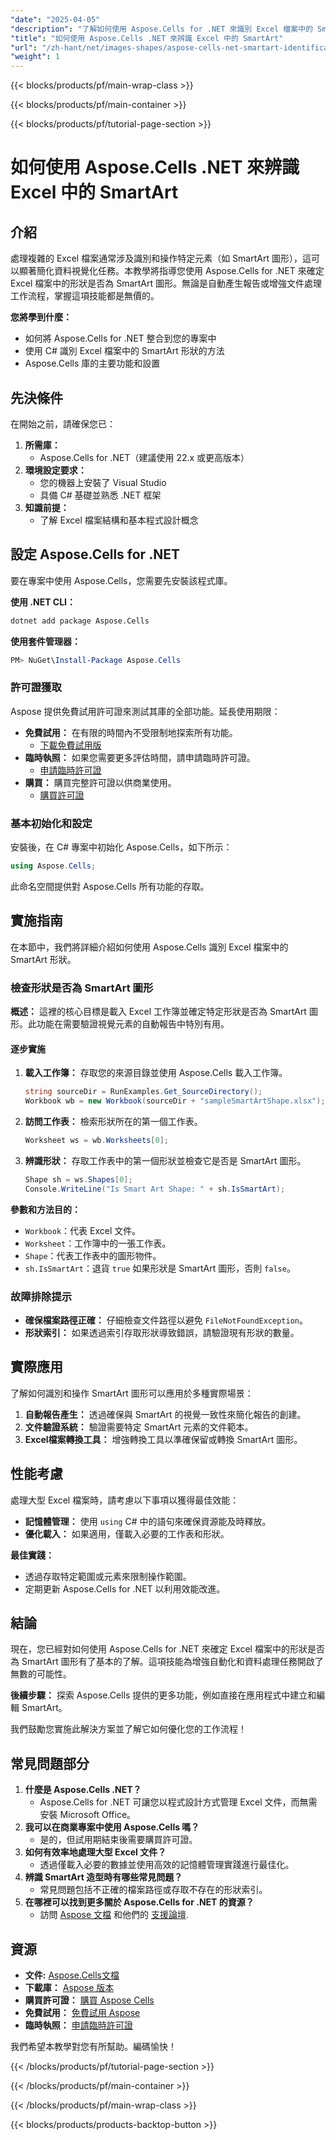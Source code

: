 ```yaml
---
"date": "2025-04-05"
"description": "了解如何使用 Aspose.Cells for .NET 來識別 Excel 檔案中的 SmartArt 形狀。使用本綜合指南簡化您的資料視覺化任務。"
"title": "如何使用 Aspose.Cells .NET 來辨識 Excel 中的 SmartArt"
"url": "/zh-hant/net/images-shapes/aspose-cells-net-smartart-identification-excel/"
"weight": 1
---
```


{{< blocks/products/pf/main-wrap-class >}}

{{< blocks/products/pf/main-container >}}

{{< blocks/products/pf/tutorial-page-section >}}


# 如何使用 Aspose.Cells .NET 來辨識 Excel 中的 SmartArt

## 介紹

處理複雜的 Excel 檔案通常涉及識別和操作特定元素（如 SmartArt 圖形），這可以顯著簡化資料視覺化任務。本教學將指導您使用 Aspose.Cells for .NET 來確定 Excel 檔案中的形狀是否為 SmartArt 圖形。無論是自動產生報告或增強文件處理工作流程，掌握這項技能都是無價的。

**您將學到什麼：**
- 如何將 Aspose.Cells for .NET 整合到您的專案中
- 使用 C# 識別 Excel 檔案中的 SmartArt 形狀的方法
- Aspose.Cells 庫的主要功能和設置

## 先決條件

在開始之前，請確保您已：
1. **所需庫：**
   - Aspose.Cells for .NET（建議使用 22.x 或更高版本）
2. **環境設定要求：**
   - 您的機器上安裝了 Visual Studio
   - 具備 C# 基礎並熟悉 .NET 框架
3. **知識前提：**
   - 了解 Excel 檔案結構和基本程式設計概念

## 設定 Aspose.Cells for .NET

要在專案中使用 Aspose.Cells，您需要先安裝該程式庫。

**使用 .NET CLI：**

```bash
dotnet add package Aspose.Cells
```

**使用套件管理器：**

```powershell
PM> NuGet\Install-Package Aspose.Cells
```

### 許可證獲取

Aspose 提供免費試用許可證來測試其庫的全部功能。延長使用期限：
- **免費試用：** 在有限的時間內不受限制地探索所有功能。
  - [下載免費試用版](https://releases.aspose.com/cells/net/)
- **臨時執照：** 如果您需要更多評估時間，請申請臨時許可證。
  - [申請臨時許可證](https://purchase.aspose.com/temporary-license/)
- **購買：** 購買完整許可證以供商業使用。
  - [購買許可證](https://purchase.aspose.com/buy)

### 基本初始化和設定

安裝後，在 C# 專案中初始化 Aspose.Cells，如下所示：

```csharp
using Aspose.Cells;
```

此命名空間提供對 Aspose.Cells 所有功能的存取。

## 實施指南

在本節中，我們將詳細介紹如何使用 Aspose.Cells 識別 Excel 檔案中的 SmartArt 形狀。

### 檢查形狀是否為 SmartArt 圖形

**概述：**
這裡的核心目標是載入 Excel 工作簿並確定特定形狀是否為 SmartArt 圖形。此功能在需要驗證視覺元素的自動報告中特別有用。

#### 逐步實施
1. **載入工作簿：** 存取您的來源目錄並使用 Aspose.Cells 載入工作簿。
   
   ```csharp
   string sourceDir = RunExamples.Get_SourceDirectory();
   Workbook wb = new Workbook(sourceDir + "sampleSmartArtShape.xlsx");
   ```
2. **訪問工作表：** 檢索形狀所在的第一個工作表。
   
   ```csharp
   Worksheet ws = wb.Worksheets[0];
   ```
3. **辨識形狀：** 存取工作表中的第一個形狀並檢查它是否是 SmartArt 圖形。
   
   ```csharp
   Shape sh = ws.Shapes[0];
   Console.WriteLine("Is Smart Art Shape: " + sh.IsSmartArt);
   ```

**參數和方法目的：**
- `Workbook`：代表 Excel 文件。
- `Worksheet`：工作簿中的一張工作表。
- `Shape`：代表工作表中的圖形物件。
- `sh.IsSmartArt`：退貨 `true` 如果形狀是 SmartArt 圖形，否則 `false`。

### 故障排除提示
- **確保檔案路徑正確：** 仔細檢查文件路徑以避免 `FileNotFoundException`。
- **形狀索引：** 如果透過索引存取形狀導致錯誤，請驗證現有形狀的數量。

## 實際應用

了解如何識別和操作 SmartArt 圖形可以應用於多種實際場景：
1. **自動報告產生：** 透過確保與 SmartArt 的視覺一致性來簡化報告的創建。
2. **文件驗證系統：** 驗證需要特定 SmartArt 元素的文件範本。
3. **Excel檔案轉換工具：** 增強轉換工具以準確保留或轉換 SmartArt 圖形。

## 性能考慮

處理大型 Excel 檔案時，請考慮以下事項以獲得最佳效能：
- **記憶體管理：** 使用 `using` C# 中的語句來確保資源能及時釋放。
- **優化載入：** 如果適用，僅載入必要的工作表和形狀。

**最佳實踐：**
- 透過存取特定範圍或元素來限制操作範圍。
- 定期更新 Aspose.Cells for .NET 以利用效能改進。

## 結論

現在，您已經對如何使用 Aspose.Cells for .NET 來確定 Excel 檔案中的形狀是否為 SmartArt 圖形有了基本的了解。這項技能為增強自動化和資料處理任務開啟了無數的可能性。

**後續步驟：**
探索 Aspose.Cells 提供的更多功能，例如直接在應用程式中建立和編輯 SmartArt。

我們鼓勵您實施此解決方案並了解它如何優化您的工作流程！

## 常見問題部分

1. **什麼是 Aspose.Cells .NET？**
   - Aspose.Cells for .NET 可讓您以程式設計方式管理 Excel 文件，而無需安裝 Microsoft Office。
2. **我可以在商業專案中使用 Aspose.Cells 嗎？**
   - 是的，但試用期結束後需要購買許可證。
3. **如何有效率地處理大型 Excel 文件？**
   - 透過僅載入必要的數據並使用高效的記憶體管理實踐進行最佳化。
4. **辨識 SmartArt 造型時有哪些常見問題？**
   - 常見問題包括不正確的檔案路徑或存取不存在的形狀索引。
5. **在哪裡可以找到更多關於 Aspose.Cells for .NET 的資源？**
   - 訪問 [Aspose 文檔](https://reference.aspose.com/cells/net/) 和他們的 [支援論壇](https://forum。aspose.com/c/cells/9).

## 資源
- **文件:** [Aspose.Cells文檔](https://reference.aspose.com/cells/net/)
- **下載庫：** [Aspose 版本](https://releases.aspose.com/cells/net/)
- **購買許可證：** [購買 Aspose Cells](https://purchase.aspose.com/buy)
- **免費試用：** [免費試用 Aspose](https://releases.aspose.com/cells/net/)
- **臨時執照：** [申請臨時許可證](https://purchase.aspose.com/temporary-license/)

我們希望本教學對您有所幫助。編碼愉快！


{{< /blocks/products/pf/tutorial-page-section >}}

{{< /blocks/products/pf/main-container >}}

{{< /blocks/products/pf/main-wrap-class >}}

{{< blocks/products/products-backtop-button >}}